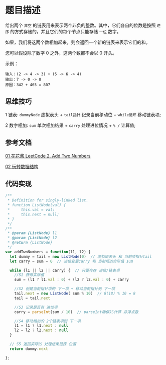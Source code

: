
# 题目描述

给出两个 `非空` 的链表用来表示两个非负的整数。其中，它们各自的位数是按照 `逆序` 的方式存储的，并且它们的每个节点只能存储 `一位` 数字。

如果，我们将这两个数相加起来，则会返回一个新的链表来表示它们的和。

您可以假设除了数字 0 之外，这两个数都不会以 0 开头。

示例：

```
输入：(2 -> 4 -> 3) + (5 -> 6 -> 4)
输出：7 -> 0 -> 8
原因：342 + 465 = 807
```

## 思维技巧

1 链表: `dummyNode` 虚拟表头 + `tail指针` 纪录当前移动位 + `while循环` 移动链表项;

2 数字相加: `sum` 单次相加结果 + `carry`  处理进位情况 + `% /` 计算值;


## 参考文档

[01 花花酱 LeetCode 2. Add Two Numbers](https://www.bilibili.com/video/BV1EJ411h72z)

[02 玩转数据结构](https://coding.imooc.com/class/chapter/207.html#Anchor)


## 代码实现

```js
/**
 * Definition for singly-linked list.
 * function ListNode(val) {
 *     this.val = val;
 *     this.next = null;
 * }
 */
/**
 * @param {ListNode} l1
 * @param {ListNode} l2
 * @return {ListNode}
 */
var addTwoNumbers = function(l1, l2) {
  let dummy = tail = new ListNode(0)  // 虚拟链表头 和 当前项指针tail
  let carry = sum = 0  // 进位变量carry 和 当前项的实际值 sum

  while (l1 || l2 || carry) {  // 只要存在 进位/链表项
    //S1 获得实际值
    sum = (l1 ? l1.val : 0) + (l2 ? l2.val : 0) + carry

    //S2 创建当前指针项的 下一项 + 移动当前指针到 下一项
    tail.next = new ListNode( sum % 10)  // 8(18) % 10 = 8
    tail = tail.next

    //S3 记录是否有 进位项
    carry = parseInt(sum / 10)  // parseInt确保JS计算 非浮点数

    //S4 移动相加的 2个链表项到 下一项
    l1 = l1 ? l1.next : null
    l2 = l2 ? l2.next : null
  }

  // S5 返回实际的 处理结果链表 位置
  return dummy.next

};
```